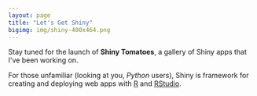```yaml
---
layout: page
title: "Let's Get Shiny"
bigimg: img/shiny-400x464.png
---
```


Stay tuned for the launch of **Shiny Tomatoes**, a gallery of Shiny apps that I've been working on.

For those unfamiliar (looking at you, *Python* users), Shiny is framework for creating and deploying web apps with [R](https://cran.r-project.org/) and [RStudio](https://www.rstudio.com/).




